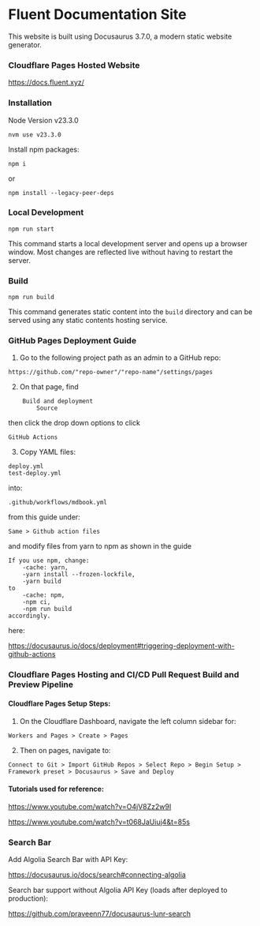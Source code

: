 # Fluent Documentation Site

This website is built using Docusaurus 3.7.0, a modern static website generator.

### Cloudflare Pages Hosted Website

https://docs.fluent.xyz/

### Installation

Node Version v23.3.0
```shell
nvm use v23.3.0
```
Install npm packages:
```shell
npm i
```
or
```shell
npm install --legacy-peer-deps
```

### Local Development

```shell
npm run start
```

This command starts a local development server and opens up a browser window. Most changes are reflected live without having to restart the server.

### Build

```shell
npm run build
```

This command generates static content into the `build` directory and can be served using any static contents hosting service.

### GitHub Pages Deployment Guide

1. Go to the following project path as an admin to a GitHub repo:

`https://github.com/"repo-owner"/"repo-name"/settings/pages`

2. On that page, find

```
    Build and deployment
        Source
```

then click the drop down options to click 

`GitHub Actions`

3. Copy YAML files:

```
deploy.yml
test-deploy.yml
```

into:

`.github/workflows/mdbook.yml`

from this guide under:

`Same > Github action files`

and modify files from yarn to npm as shown in the guide

```
If you use npm, change:
    -cache: yarn, 
    -yarn install --frozen-lockfile, 
    -yarn build 
to 
    -cache: npm, 
    -npm ci, 
    -npm run build 
accordingly.
```

here:

https://docusaurus.io/docs/deployment#triggering-deployment-with-github-actions

### Cloudflare Pages Hosting and CI/CD Pull Request Build and Preview Pipeline

#### Cloudflare Pages Setup Steps:

1. On the Cloudflare Dashboard, navigate the left column sidebar for:
```
Workers and Pages > Create > Pages
```
2. Then on pages, navigate to:
```
Connect to Git > Import GitHub Repos > Select Repo > Begin Setup > Framework preset > Docusaurus > Save and Deploy
```
#### Tutorials used for reference:

https://www.youtube.com/watch?v=O4jV8Zz2w9I

https://www.youtube.com/watch?v=t068JaUiuj4&t=85s

### Search Bar

Add Algolia Search Bar with API Key:

https://docusaurus.io/docs/search#connecting-algolia

Search bar support without Algolia API Key (loads after deployed to production):

https://github.com/praveenn77/docusaurus-lunr-search
